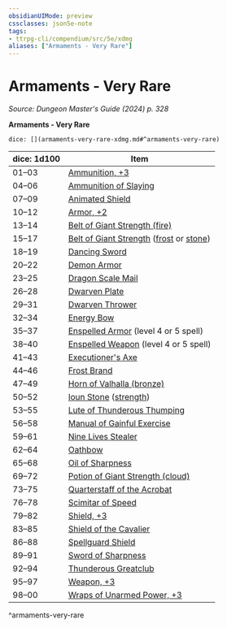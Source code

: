 ```yaml
---
obsidianUIMode: preview
cssclasses: json5e-note
tags:
- ttrpg-cli/compendium/src/5e/xdmg
aliases: ["Armaments - Very Rare"]
---
```

# Armaments - Very Rare
*Source: Dungeon Master's Guide (2024) p. 328* 

**Armaments - Very Rare**

`dice: [](armaments-very-rare-xdmg.md#^armaments-very-rare)`

| dice: 1d100 | Item |
|-------------|------|
| 01–03 | [Ammunition, +3](3-Mechanics/CLI/items/3-ammunition-xdmg.md) |
| 04–06 | [Ammunition of Slaying](3-Mechanics/CLI/items/ammunition-of-slaying-xdmg.md) |
| 07–09 | [Animated Shield](3-Mechanics/CLI/items/animated-shield-xdmg.md) |
| 10–12 | [Armor, +2](3-Mechanics/CLI/items/2-armor-xdmg.md) |
| 13–14 | [Belt of Giant Strength (fire)](3-Mechanics/CLI/items/belt-of-fire-giant-strength-xdmg.md) |
| 15–17 | [Belt of Giant Strength](3-Mechanics/CLI/items/belt-of-giant-strength-xdmg.md) ([frost](3-Mechanics/CLI/items/belt-of-frost-giant-strength-xdmg.md) or [stone](3-Mechanics/CLI/items/belt-of-stone-giant-strength-xdmg.md)) |
| 18–19 | [Dancing Sword](3-Mechanics/CLI/items/dancing-sword-xdmg.md) |
| 20–22 | [Demon Armor](3-Mechanics/CLI/items/demon-armor-xdmg.md) |
| 23–25 | [Dragon Scale Mail](3-Mechanics/CLI/items/dragon-scale-mail-xdmg.md) |
| 26–28 | [Dwarven Plate](3-Mechanics/CLI/items/dwarven-plate-xdmg.md) |
| 29–31 | [Dwarven Thrower](3-Mechanics/CLI/items/dwarven-thrower-xdmg.md) |
| 32–34 | [Energy Bow](3-Mechanics/CLI/items/energy-bow-xdmg.md) |
| 35–37 | [Enspelled Armor](3-Mechanics/CLI/items/enspelled-armor-xdmg.md) (level 4 or 5 spell) |
| 38–40 | [Enspelled Weapon](3-Mechanics/CLI/items/enspelled-weapon-xdmg.md) (level 4 or 5 spell) |
| 41–43 | [Executioner's Axe](3-Mechanics/CLI/items/executioners-axe-xdmg.md) |
| 44–46 | [Frost Brand](3-Mechanics/CLI/items/frost-brand-xdmg.md) |
| 47–49 | [Horn of Valhalla (bronze)](3-Mechanics/CLI/items/horn-of-valhalla-bronze-xdmg.md) |
| 50–52 | [Ioun Stone](3-Mechanics/CLI/items/ioun-stone-xdmg.md) ([strength](3-Mechanics/CLI/items/ioun-stone-strength-xdmg.md)) |
| 53–55 | [Lute of Thunderous Thumping](3-Mechanics/CLI/items/lute-of-thunderous-thumping-xdmg.md) |
| 56–58 | [Manual of Gainful Exercise](3-Mechanics/CLI/items/manual-of-gainful-exercise-xdmg.md) |
| 59–61 | [Nine Lives Stealer](3-Mechanics/CLI/items/nine-lives-stealer-xdmg.md) |
| 62–64 | [Oathbow](3-Mechanics/CLI/items/oathbow-xdmg.md) |
| 65–68 | [Oil of Sharpness](3-Mechanics/CLI/items/oil-of-sharpness-xdmg.md) |
| 69–72 | [Potion of Giant Strength (cloud)](3-Mechanics/CLI/items/potion-of-cloud-giant-strength-xdmg.md) |
| 73–75 | [Quarterstaff of the Acrobat](3-Mechanics/CLI/items/quarterstaff-of-the-acrobat-xdmg.md) |
| 76–78 | [Scimitar of Speed](3-Mechanics/CLI/items/scimitar-of-speed-xdmg.md) |
| 79–82 | [Shield, +3](3-Mechanics/CLI/items/3-shield-xdmg.md) |
| 83–85 | [Shield of the Cavalier](3-Mechanics/CLI/items/shield-of-the-cavalier-xdmg.md) |
| 86–88 | [Spellguard Shield](3-Mechanics/CLI/items/spellguard-shield-xdmg.md) |
| 89–91 | [Sword of Sharpness](3-Mechanics/CLI/items/sword-of-sharpness-xdmg.md) |
| 92–94 | [Thunderous Greatclub](3-Mechanics/CLI/items/thunderous-greatclub-xdmg.md) |
| 95–97 | [Weapon, +3](3-Mechanics/CLI/items/3-weapon-xdmg.md) |
| 98–00 | [Wraps of Unarmed Power, +3](3-Mechanics/CLI/items/3-wraps-of-unarmed-power-xdmg.md) |
^armaments-very-rare